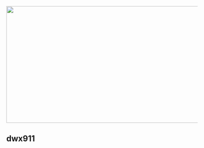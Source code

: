 <p allign="Center">
  <img src="https://i.pinimg.com/originals/cd/65/01/cd6501ab083aeccae56d7e4c2c16fd6f.gif" width=868px height=308>
</p>
<h2 allign="center">
  dwx911
</h2>
